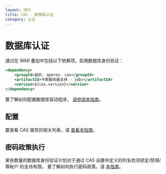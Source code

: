 ```yaml
---
layout: 违约
title: CAS - 数据库认证
category: 认证
---
```


# 数据库认证

通过在 WAR 叠加中包括以下依赖项，启用数据库身份验证：

```xml
<dependency>
    <groupId>组织. apereo. cas</groupId>
    <artifactId>卡斯服务器支持 - jdbc</artifactId>
    <version>${cas.version}</version>
</dependency>
```

要了解如何配置数据库驱动程序， [请参阅本指南](JDBC-Drivers.html)。

## 配置

要查看 CAS 属性的相关列表，请 [查看本指南](../configuration/Configuration-Properties.html#database-authentication)。

## 密码政策执行

某些数量的数据库身份验证计划对于通过 CAS 设置中定义的列名检测锁定/禁用/等帐户 的支持有限。 要了解如何执行密码政策，请 [本指南](Password-Policy-Enforcement.html)。
